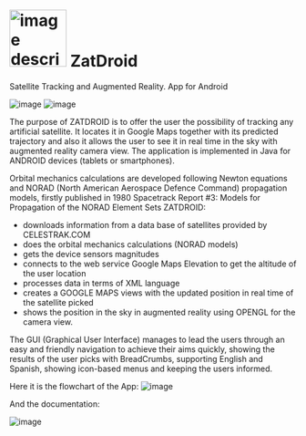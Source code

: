 # <img src="https://github.com/user-attachments/assets/a7d552d3-8808-46aa-bfb7-c29695c1e80b" alt="image description" width="100" /> ZatDroid
Satellite Tracking and Augmented Reality. App for Android


![image](https://github.com/user-attachments/assets/8e685378-6e9f-472a-ab06-3f34e0cad31b) ![image](https://github.com/user-attachments/assets/0ad7f3c2-a669-46ec-91fe-e281754712f9)


The purpose of ZATDROID is to offer the user the possibility of tracking any artificial satellite. It locates it in Google Maps together with its predicted trajectory and also it allows the user to see it in real time in the sky with augmented reality camera view. The application is implemented in Java for ANDROID devices (tablets or smartphones). 

Orbital mechanics calculations are developed following Newton equations and NORAD (North American Aerospace Defence Command) propagation models, firstly published in 1980 Spacetrack Report #3: Models for Propagation of the NORAD Element Sets
ZATDROID:
- downloads information from a data base of satellites provided by CELESTRAK.COM
- does the orbital mechanics calculations (NORAD models)
- gets the device sensors magnitudes
- connects to the web service Google Maps Elevation to get the altitude of the user location
- processes data in terms of XML language
- creates a GOOGLE MAPS views with the updated position in real time of the satellite picked
- shows the position in the sky in augmented reality using OPENGL for the camera view.


The GUI (Graphical User Interface) manages to lead the users through an easy and friendly navigation to achieve their aims quickly, showing the results of the user picks with BreadCrumbs, supporting English and Spanish, showing icon-based menus and keeping the users informed.

Here it is the flowchart of the App:
![image](https://github.com/user-attachments/assets/6699344e-782b-45a1-b3a8-33c6406c49eb)

And the documentation:







![image](https://github.com/user-attachments/assets/3a151da6-0802-4dc4-88ab-b3d8785e7368)

